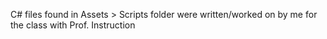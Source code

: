 C# files found in Assets > Scripts folder were written/worked on by me for the class with Prof. Instruction
